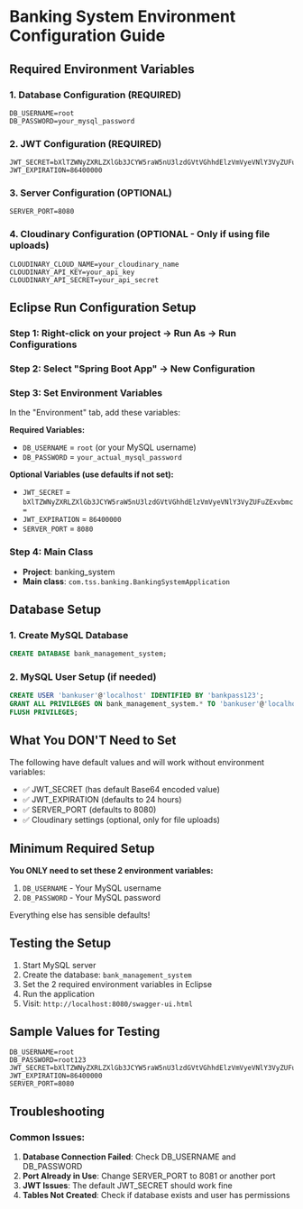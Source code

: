 # Banking System Environment Configuration Guide

## Required Environment Variables

### 1. Database Configuration (REQUIRED)
```
DB_USERNAME=root
DB_PASSWORD=your_mysql_password
```

### 2. JWT Configuration (REQUIRED)
```
JWT_SECRET=bXlTZWNyZXRLZXlGb3JCYW5raW5nU3lzdGVtVGhhdElzVmVyeVNlY3VyZUFuZExvbmc=
JWT_EXPIRATION=86400000
```

### 3. Server Configuration (OPTIONAL)
```
SERVER_PORT=8080
```

### 4. Cloudinary Configuration (OPTIONAL - Only if using file uploads)
```
CLOUDINARY_CLOUD_NAME=your_cloudinary_name
CLOUDINARY_API_KEY=your_api_key
CLOUDINARY_API_SECRET=your_api_secret
```

## Eclipse Run Configuration Setup

### Step 1: Right-click on your project → Run As → Run Configurations

### Step 2: Select "Spring Boot App" → New Configuration

### Step 3: Set Environment Variables
In the "Environment" tab, add these variables:

**Required Variables:**
- `DB_USERNAME` = `root` (or your MySQL username)
- `DB_PASSWORD` = `your_actual_mysql_password`

**Optional Variables (use defaults if not set):**
- `JWT_SECRET` = `bXlTZWNyZXRLZXlGb3JCYW5raW5nU3lzdGVtVGhhdElzVmVyeVNlY3VyZUFuZExvbmc=`
- `JWT_EXPIRATION` = `86400000`
- `SERVER_PORT` = `8080`

### Step 4: Main Class
- **Project**: banking_system
- **Main class**: `com.tss.banking.BankingSystemApplication`

## Database Setup

### 1. Create MySQL Database
```sql
CREATE DATABASE bank_management_system;
```

### 2. MySQL User Setup (if needed)
```sql
CREATE USER 'bankuser'@'localhost' IDENTIFIED BY 'bankpass123';
GRANT ALL PRIVILEGES ON bank_management_system.* TO 'bankuser'@'localhost';
FLUSH PRIVILEGES;
```

## What You DON'T Need to Set

The following have default values and will work without environment variables:
- ✅ JWT_SECRET (has default Base64 encoded value)
- ✅ JWT_EXPIRATION (defaults to 24 hours)
- ✅ SERVER_PORT (defaults to 8080)
- ✅ Cloudinary settings (optional, only for file uploads)

## Minimum Required Setup

**You ONLY need to set these 2 environment variables:**
1. `DB_USERNAME` - Your MySQL username
2. `DB_PASSWORD` - Your MySQL password

Everything else has sensible defaults!

## Testing the Setup

1. Start MySQL server
2. Create the database: `bank_management_system`
3. Set the 2 required environment variables in Eclipse
4. Run the application
5. Visit: `http://localhost:8080/swagger-ui.html`

## Sample Values for Testing

```
DB_USERNAME=root
DB_PASSWORD=root123
JWT_SECRET=bXlTZWNyZXRLZXlGb3JCYW5raW5nU3lzdGVtVGhhdElzVmVyeVNlY3VyZUFuZExvbmc=
JWT_EXPIRATION=86400000
SERVER_PORT=8080
```

## Troubleshooting

### Common Issues:
1. **Database Connection Failed**: Check DB_USERNAME and DB_PASSWORD
2. **Port Already in Use**: Change SERVER_PORT to 8081 or another port
3. **JWT Issues**: The default JWT_SECRET should work fine
4. **Tables Not Created**: Check if database exists and user has permissions
